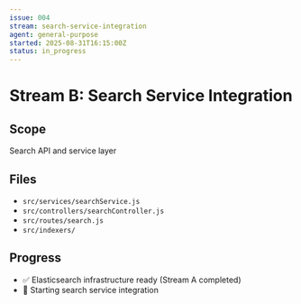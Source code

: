 ```yaml
---
issue: 004
stream: search-service-integration
agent: general-purpose
started: 2025-08-31T16:15:00Z
status: in_progress
---
```


# Stream B: Search Service Integration

## Scope
Search API and service layer

## Files
- `src/services/searchService.js`
- `src/controllers/searchController.js`
- `src/routes/search.js`
- `src/indexers/`

## Progress
- ✅ Elasticsearch infrastructure ready (Stream A completed)
- 🔄 Starting search service integration
